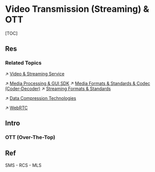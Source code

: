 # Video Transmission (Streaming) & OTT

[TOC]



## Res
### Related Topics
↗ [Video & Streaming Service](../../../../Software%20Engineering/☝️%20Application%20Software%20Engineering/🎨%20Computer%20Graphics%20Programming/Video%20&%20Streaming%20Service/Video%20&%20Streaming%20Service.md)

↗ [Media Processing & GUI SDK](../../../👩‍💻%20Computer%20Languages%20&%20Programming%20Methodology/🛠️%20Programming%20Tool%20Chain/🚠%20Application%20Runtimes%20&%20SDKs/🧩%20Media%20Processing%20&%20GUI%20SDK/Media%20Processing%20&%20GUI%20SDK.md)
↗ [Media Formats & Standards & Codec (Coder-Decoder)](../../../🧙‍♂️%20Algorithm%20&%20Data%20Structure/Data%20Compression%20Technologies/Media%20Formats%20&%20Standards%20&%20Codec%20(Coder-Decoder)/Media%20Formats%20&%20Standards%20&%20Codec%20(Coder-Decoder).md)
↗ [Streaming Formats & Standards](../../../🧙‍♂️%20Algorithm%20&%20Data%20Structure/Data%20Compression%20Technologies/Media%20Formats%20&%20Standards%20&%20Codec%20(Coder-Decoder)/Streaming%20Formats%20&%20Standards/Streaming%20Formats%20&%20Standards.md)

↗ [Data Compression Technologies](../../../🧙‍♂️%20Algorithm%20&%20Data%20Structure/Data%20Compression%20Technologies/Data%20Compression%20Technologies.md)

↗ [WebRTC](../../../../Software%20Engineering/☝️%20Application%20Software%20Engineering/Desktop%20&%20Monolithic%20Application%20Development/🤠%20Web%20Browser%20Development/Web%20Browser%20Networking%20&%20Communication%20Technologies/WebRTC.md)



## Intro
### OTT (Over-The-Top)



## Ref
[信息传输协议 – 从 SMS 到 MLS（Messaging Layer Security）]: https://anotherdayu.com/2023/5314/

SMS - RCS - MLS



